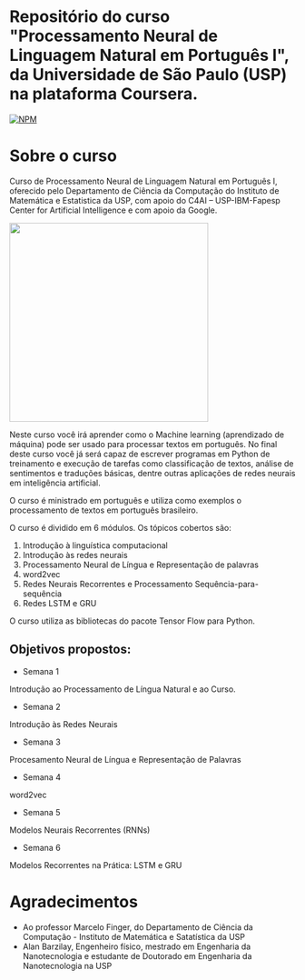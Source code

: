 # Repositório do curso "Processamento Neural de Linguagem Natural em Português I", da Universidade de São Paulo (USP) na plataforma Coursera.

[![NPM](https://img.shields.io/badge/license-GPL-blue)](https://github.com//renatosampaio81/usp_NLPort1/blob/main/LICENSE)

# Sobre o curso

Curso de Processamento Neural de Linguagem Natural em Português I, oferecido pelo Departamento de Ciência da Computação do Instituto de Matemática e Estatistica da USP, com apoio do C4AI – USP-IBM-Fapesp Center for Artificial Intelligence e com apoio da Google. 

<img src="https://i.postimg.cc/fyBChyyg/usp-logo.jpg" width="350" style="max-width: 100%;">

Neste curso você irá aprender como o Machine learning (aprendizado de máquina) pode ser usado para processar textos em português. No final deste curso você já será capaz de escrever programas em Python de treinamento e execução de tarefas como classificação de textos, análise de sentimentos e traduções básicas, dentre outras aplicações de redes neurais em inteligência artificial. 

O curso é ministrado em português e utiliza como exemplos o processamento de textos em português brasileiro.

O curso é dividido em 6 módulos. Os tópicos cobertos são: 
1. Introdução à linguística computacional
2. Introdução às redes neurais
3. Processamento Neural de Língua e Representação de palavras
4. word2vec
5. Redes Neurais Recorrentes e Processamento Sequência-para-sequência
6. Redes LSTM e GRU

O curso utiliza as bibliotecas do pacote Tensor Flow para Python.

## Objetivos propostos:
- Semana 1

Introdução ao Processamento de Língua Natural e ao Curso.

- Semana 2

Introdução às Redes Neurais

- Semana 3

Procesamento Neural de Língua e Representação de Palavras

- Semana 4

word2vec

- Semana 5

Modelos Neurais Recorrentes (RNNs)

- Semana 6

Modelos Recorrentes na Prática: LSTM e GRU


# Agradecimentos

- Ao professor Marcelo Finger, do Departamento de Ciência da Computação - Instituto de Matemática e Satatística da USP
- Alan Barzilay, Engenheiro físico, mestrado em Engenharia da Nanotecnologia e estudante de Doutorado em Engenharia da Nanotecnologia na USP

